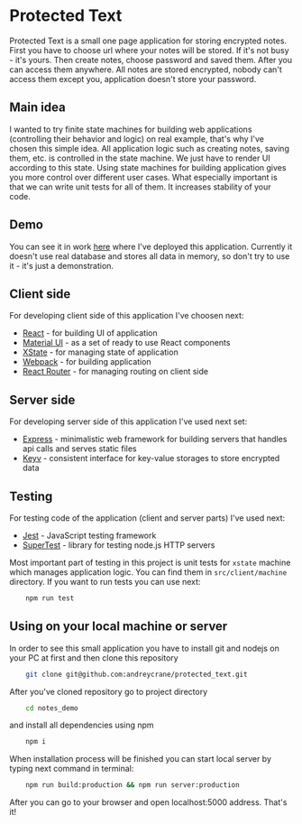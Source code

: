 # Protected Text

Protected Text is a small one page application for storing encrypted notes. First you have to
choose url where your notes will be stored. If it's not busy - it's yours. Then
create notes, choose password and saved them. After you can access them anywhere. All notes are
stored encrypted, nobody can't access them except you, application doesn't store your password.

## Main idea

I wanted to try finite state machines for building web applications (controlling
their behavior and logic) on real example, that's why I've chosen this simple idea. All application
logic such as creating notes, saving them, etc. is controlled in the state machine. We just
have to render UI according to this state. Using state machines for building application gives
you more control over different user cases. What especially important is that we can write unit tests
for all of them. It increases stability of your code.

## Demo

You can see it in work [here](https://protected-text.herokuapp.com/) where I've
deployed this application. Currently it doesn't use real database and stores all data in memory,
so don't try to use it - it's just a demonstration.

## Client side

For developing client side of this application I've choosen next:

- [React](https://reactjs.org/) - for building UI of application
- [Material UI](https://material-ui.com/) - as a set of ready to use React components
- [XState](https://xstate.js.org) - for managing state of application
- [Webpack](https://webpack.js.org/) - for building application
- [React Router](https://reacttraining.com/react-router/) - for managing routing on client side

## Server side

For developing server side of this application I've used next set:

- [Express](https://expressjs.com/) - minimalistic web framework for building servers that handles api calls
  and serves static files
- [Keyv](https://github.com/lukechilds/keyv) - consistent interface for key-value storages to store encrypted
  data

## Testing

For testing code of the application (client and server parts) I've used next:

- [Jest](https://jestjs.io) - JavaScript testing framework
- [SuperTest](https://github.com/visionmedia/supertest) - library for testing node.js HTTP servers

Most important part of testing in this project is unit tests for `xstate` machine which manages application logic. You can find them in `src/client/machine` directory. If you want to run tests you can use next:

```bash
    npm run test
```

## Using on your local machine or server

In order to see this small application you have to install git and nodejs on your PC at first and then clone this repository

```bash
    git clone git@github.com:andreycrane/protected_text.git
```

After you've cloned repository go to project directory

```bash
    cd notes_demo
```

and install all dependencies using npm

```bash
    npm i
```

When installation process will be finished you can start local server by typing next command in terminal:

```bash
    npm run build:production && npm run server:production
```

After you can go to your browser and open localhost:5000 address. That's it!